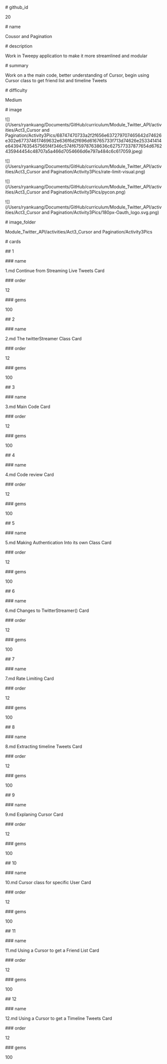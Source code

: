 \# github_id

20



\# name

Cousor and Pagination



\# description

Work in Tweepy application to make it more streamlined and modular



\# summary

Work on a the main code, better understanding of Cursor, begin using Cursor class to get friend list and timeline Tweets



\# difficulty

Medium



\# image

![](/Users/ryankuang/Documents/GitHub/curriculum/Module_Twitter_API/activities/Act3_Cursor and Pagination/Activity3Pics/68747470733a2f2f656e637279707465642d74626e302e677374617469632e636f6d2f696d616765733f713d74626e253341414e643947635457565f4f346c574f6759787638636c627577337877654d6762435944454c48707a5a466d7054666d6e797a484c6c617059.jpeg)

![](/Users/ryankuang/Documents/GitHub/curriculum/Module_Twitter_API/activities/Act3_Cursor and Pagination/Activity3Pics/rate-limit-visual.png)

![](/Users/ryankuang/Documents/GitHub/curriculum/Module_Twitter_API/activities/Act3_Cursor and Pagination/Activity3Pics/pycon.png)

![](/Users/ryankuang/Documents/GitHub/curriculum/Module_Twitter_API/activities/Act3_Cursor and Pagination/Activity3Pics/180px-Oauth_logo.svg.png)

\# image_folder

Module_Twitter_API/activities/Act3_Cursor and Pagination/Activity3Pics



\# cards



\## 1



\### name

1.md Continue from Streaming Live Tweets Card

\### order

12



\### gems

100



\## 2



\### name

2.md The twitterStreamer Class Card



\### order

12



\### gems

100

\## 3



\### name

3.md Main Code Card



\### order

12



\### gems

100



\## 4



\### name

4.md Code review Card



\### order

12



\### gems

100

\## 5



\### name

5.md Making Authentication Into its own Class Card



\### order

12



\### gems

100



\## 6



\### name

6.md Changes to TwitterStreamer() Card



\### order

12



\### gems

100

\## 7



\### name

7.md Rate Limiting Card



\### order

12



\### gems

100



\## 8



\### name

8.md Extracting timeline Tweets Card



\### order

12



\### gems

100

\## 9



\### name

9.md Explaning Cursor Card



\### order

12



\### gems

100



\## 10



\### name

10.md Cursor class for specific User Card



\### order

12



\### gems

100

\## 11



\### name

11.md Using a Cursor to get a Friend List Card



\### order

12



\### gems

100



\## 12



\### name

12.md Using a Cursor to get a Timeline Tweets Card



\### order

12



\### gems

100